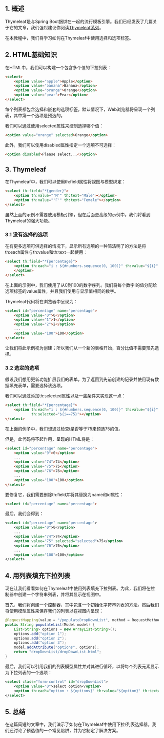 ## 1. 概述

Thymeleaf是与Spring Boot捆绑在一起的流行模板引擎。我们已经发表了几篇关于它的文章，我们强烈建议你阅读[Thymeleaf系列](https://www.baeldung.com/tag/thymeleaf/)。

在本教程中，我们将学习如何在Thymeleaf中使用选择和选项标签。

## 2. HTML基础知识

在HTML中，我们可以构建一个包含多个值的下拉列表：

```html
<select>
    <option value="apple">Apple</option>
    <option value="banana">Banana</option>
    <option value="orange">Orange</option>
    <option value="pear">Pear</option>
</select>
```

每个列表都包含选择和嵌套的选项标签。默认情况下，Web浏览器将呈现一个列表，其中第一个选项是预选的。

我们可以通过使用selected属性来控制选择哪个值：

```html
<option value="orange" selected>Orange</option>
```

此外，我们可以使用disabled属性指定一个选项不可选择：

```html
<option disabled>Please select...</option>
```

## 3. Thymeleaf

在Thymeleaf中，我们可以使用th:field属性将视图与模型绑定：

```html
<select th:field="*{gender}">
    <option th:value="'M'" th:text="Male"></option>
    <option th:value="'F'" th:text="Female"></option>
</select>
```

虽然上面的示例不需要使用模板引擎，但在后面更高级的示例中，我们将看到Thymeleaf的强大功能。

### 3.1 没有选择的选项

在有更多选项可供选择的情况下，显示所有选项的一种简洁明了的方法是将th:each属性与th:value和th:text一起使用：

```html
<select th:field="*{percentage}">
    <option th:each="i : ${#numbers.sequence(0, 100)}" th:value="${i}" th:text="${i}">
    </option>
</select>
```

在上面的示例中，我们使用了从0到100的数字序列。我们将每个数字i的值分配给选项标签的value属性，并且我们使用与显示值相同的数字。

Thymeleaf代码将在浏览器中呈现为：

```html
<select id="percentage" name="percentage">
    <option value="0">0</option>
    <option value="1">1</option>
    <option value="2">2</option>
    ...
    <option value="100">100</option>
</select>
```

让我们将此示例视为创建；所以我们从一个新的表格开始，百分比值不需要预先选择。

### 3.2 选定的选项

假设我们想用更新功能扩展我们的表单。为了返回到先前创建的记录并使用现有数据填充表单，需要选择该选项。

我们可以通过添加th:selected属性以及一些条件来实现这一点：

```html
<select th:field="*{percentage}">
    <option th:each="i : ${#numbers.sequence(0, 100)}" th:value="${i}" th:text="${i}"
            th:selected="${i==75}"></option>
</select>
```

在上面的例子中，我们想通过检查i是否等于75来预选75的值。

但是，此代码将不起作用，呈现的HTML将是：

```html
<select id="percentage" name="percentage">
    <option value="0">0</option>
    ...
    <option value="74">74</option>
    <option value="75">75</option>
    <option value="76">76</option>
    ...
    <option value="100">100</option>
</select>
```

要修复它，我们需要删除th:field并将其替换为name和id属性：

```html
<select id="percentage" name="percentage">
```

最后，我们会得到：

```xml
<select id="percentage" name="percentage">
    <option value="0">0</option>
    ...
    <option value="74">74</option>
    <option value="75" selected="selected">75</option>
    <option value="76">76</option>
    ...
    <option value="100">100</option>
</select>
```

## 4. 用列表填充下拉列表 

现在让我们看看如何在Thymeleaf中使用列表填充下拉列表。为此，我们将在控制器中创建一个字符串列表，并将其显示在视图中。

首先，我们将创建一个控制器，其中包含一个初始化字符串列表的方法。然后我们将使用模型属性来保存我们的列表以在视图内呈现：

```java
@RequestMapping(value = "/populateDropDownList", method = RequestMethod.GET) 
public String populateList(Model model) {
    List<String> options = new ArrayList<String>();
    options.add("option 1");
    options.add("option 2");
    options.add("option 3");
    model.addAttribute("options", options);
    return "dropDownList/dropDownList.html";
}
```

最后，我们可以引用我们的列表模型属性并对其进行循环，以将每个列表元素显示为下拉列表的一个选项：

```xml
<select class="form-control" id="dropDownList">
    <option value="0">select option</option>
    <option th:each="option : ${options}" th:value="${option}" th:text="${option}"></option>
</select>
```

## 5. 总结

在这篇简短的文章中，我们演示了如何在Thymeleaf中使用下拉/列表选择器。我们还讨论了预选值的一个常见陷阱，并为它制定了解决方案。
